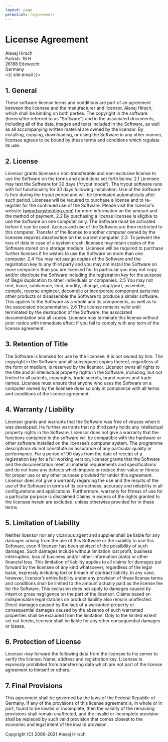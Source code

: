 ```yaml
---
layout: page
permalink: /agreement/
---
```


# License Agreement

Alexej Hirsch  
Parkstr. 18 H  
26188 Edewecht  
Germany  
<{{ site.email }}>  

## 1. General
These software license terms and conditions are part of an agreement between the licensee and the manufacturer and licensor, Alexej Hirsch, which shall be binding on both parties. The copyright in the software (hereinafter referred to as “Software”) and in the associated documents, including all of the data, images and texts included in the Software, as well as all accompanying written material are owned by the licensor.
By installing, copying, downloading, or using the Software in any other manner, licensee agrees to be bound by these terms and conditions which regulate its use.
## 2. License
Licensor grants licensee a non-transferable and non-exclusive license to use the Software on the terms and conditions set forth below.
2.1 Licensee may test the Software for 30 days (“tryout mode“). The tryout software runs with full functionality for 30 days following installation. Use of the Software is free during the tryout period and will be terminated automatically after such period.
Licensee will be required to purchase a license and to re-register for the continued use of the Software. Please visit the licensor’s website (www.bugshooting.com) for more information on the amount and the method of payment.
2.2 By purchasing a license licensee is eligible to use the Software on one computer only. The Software must be activated before it can be used. Access and use of the Software are then restricted to this computer. Transfer of the license to another computer owned by the licensee requires deactivation on the current computer.
2.3. To prevent the loss of data in case of a system crash, licensee may retain copies of the Software stored on a storage medium. Licensee will be required to purchase further licenses if he wishes to use the Software on more than one computer.
2.4 You may not assign copies of the Software and the registration key to any third party and you may not install the Software on more computers than you are licensed for. In particular you may not copy and/or distribute the Software including the registration key for the purpose of illegal duplication to other individuals or companies.
2.5 You may not rent, lease, sublicence, lend, modify, change, adapt/port, assemble, compile, reverse engineer, decompile or incorporate component parts into other products or disassemble the Software to produce a similar software. This applies to the Software as a whole and its components, as well as to the associated documentation.
2.6 The license remains valid until terminated by the destruction of the Software, the associated documentation and all copies. Licensor may terminate this license without prior notice with immediate effect if you fail to comply with any term of the license agreement.
## 3. Retention of Title
The Software is licensed for use by the licensee, it is not owned by him. The copyright in the Software and all subsequent copies thereof, regardless of the form or medium, is reserved by the licensor. Licensor owns all rights to the title and all intellectual property rights in the Software, including, but not limited to all patents, copyrights, trade secrets, brand names and trade names.
Licensee must ensure that anyone who uses the Software on a computer owned by the licensee does so only in compliance with all terms and conditions of the license agreement.
## 4. Warranty / Liability
Licensor grants and warrants that the Software was free of viruses when it was developed. He further warrants that no third party holds any intellectual property rights in the Software.
Licensor does not give a warranty that the functions contained in the software will be compatible with the hardware or other software installed on the licensee’s computer system. The programme descriptions do not constitute an assurance of any particular quality or performance.
For a period of 90 days from the date of receipt of a registration key for a full working version, licensor grants that the Software and the documentation meet all material requirements and specifications and do not have any defects which impede or reduce their value or fitness for proper use or any other purpose provided for under this agreement. Licensor does not give a warranty regarding the use and the results of the use of the Software in terms of its correctness, accuracy and reliability in all configurations and applications. Furthermore, warranty for fitness of use for a particular purpose is disclaimed
Claims in excess of the rights granted to the licensee herein are excluded, unless otherwise provided for in these terms.
## 5. Limitation of Liability
Neither licensor nor any vicarious agent and supplier shall be liable for any damages arising from the use of this Software or the inability to use this Software, even if licensor has been advised of the possibility of such damages. Such damages include without limitation lost profit, business interruption, loss of business and/or other information (data) or other financial loss. This limitation of liability applies to all claims for damages put forward by the licensee of any kind whatsoever, regardless of the legal basis, expressly including tort or breach of contract liability. In any case, however, licensor’s entire liability under any provision of these license terms and conditions shall be limited to the amount actually paid as the license fee for the Software. This exclusion does not apply to damages caused by intent or gross negligence on the part of the licensor. Claims based on indispensable legal statutes on product liability also remain unaffected. Direct damages caused by the lack of a warranted property or consequential damages caused by the absence of such warranted properties shall be excluded from the limitation. Only to the limited extent set out herein, licensor shall be liable for any other consequential damages or losses.
## 6. Protection of License
Licensor may forward the following data from the licensee to his server to verify the license: Name, address and registration key. Licensee is expressly prohibited from transferring data which are not part of the license agreement to himself or others.
## 7. Final Provisions
This agreement shall be governed by the laws of the Federal Republic of Germany. If any of the provisions of this license agreement is, in whole or in part, found to be invalid or incomplete, then the validity of the remaining provisions shall remain unaffected, and the invalid or incomplete provision shall be replaced by such valid provision that comes closest to the economic and legal intent of the invalid provision.

Copyright (C) 2009-2021 Alexej Hirsch
